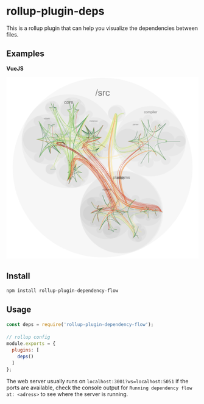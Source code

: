 # rollup-plugin-deps

This is a rollup plugin that can help you visualize the dependencies between files.


## Examples

**VueJS**

![](./assets/vue.png)

## Install

```sh
npm install rollup-plugin-dependency-flow
```

## Usage

```js
const deps = require('rollup-plugin-dependency-flow');

// rollup config
module.exports = {
  plugins: [
    deps()
  ]
};
```

The web server usually runs on `localhost:3001?ws=localhost:5051` if the ports are available, check the console output for `Running dependency flow at: <adress>` to see where the server is running.
